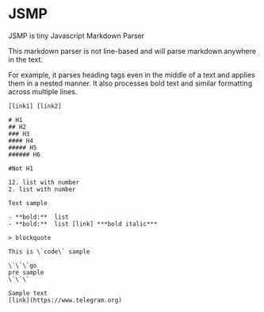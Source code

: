 # JSMP
JSMP is tiny Javascript Markdown Parser

This markdown parser is not line-based and will parse markdown anywhere in the text.

For example, it parses heading tags even in the middle of a text and applies them in a nested manner. It also processes bold text and similar formatting across multiple lines.

```
[link1] [link2]

# H1
## H2
### H3
#### H4
##### H5
###### H6

#Not H1

12. list with number
2. list with number

Text sample

- **bold:**  list
- **bold:**  list [link] ***bold italic***

> blockquote

This is \`code\` sample

\`\`\`go
pre sample
\`\`\`

Sample text
[link](https://www.telegram.org)

```